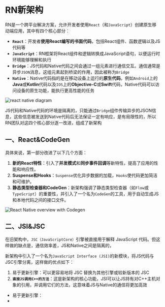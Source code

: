 # RN新架构

RN是一个跨平台解决方案，允许开发者使用`React`（和`JavaScript`）创建原生移动端应用，其中有四个核心部分：

- **`React`**：开发者**使用React编写的书面代码**，包括React组件、函数逻辑以及JS代码等
- **`JavaScript`**：RN框架将React组件和逻辑转换成JavaScript语句，以便运行时环境能够理解和执行
- **`Bridge`**：JS代码和Native代码之间会通过一组元素进行通信交互。通信通常是异步`JSON`消息，这组元素起到桥梁的作用，因此被称为`Bridge`
- **`Native`**：Native代码指的是在移动设备上运行的**原生代码**，例如`Android`上的**Java**或**Kotlin**代码以及`IOS`上的**Objective-C**或**Swift**代码，Native代码可以访问设备的原生功能，能执行更高性能的任务

![react native diagram](https://res.cloudinary.com/formidablelabs/image/upload/f_auto,q_auto/v1675121564/dotcom/uploads-old-diagram-full)

JS代码和Native代码的环境是隔离的，只能通过`Bridge`组件传输异步的JSON信息，这些信息被发送到Native代码后无法保证一定有响应，是有局限性的，所以RN团队对这四个核心部分逐一改进，组成了新架构

## 一、React&CodeGen

具体来说，第一部分改进了以下几个方面：

1. **新的React特性**：引入了**并发模式**和**同步事件回调**等新特性，提高了应用的性能和响应性。
2. **Suspense和Hooks**：`Suspense`优化异步数据的加载，`Hooks`使代码更加简洁和可维护。
3. **静态类型检查器和CodeGen**：新架构强调了静态类型检查器（如`Flow`或`TypeScript`）的重要性，并引入了一个名为`CodeGen`的工具，用于自动生成JS和本地代码之间的接口文件。

![React Native overview with Codegen](https://res.cloudinary.com/formidablelabs/image/upload/f_auto,q_auto/v1675121564/dotcom/uploads-new-1)

## 二、JSI&JSC

在旧架构中，`JSC（JavaScriptCore）`引擎被直接用于解释 JavaScript 代码。但这样做的缺点是，通信效率差，JS和Native之间是隔离的，

新架构中引入了一个名为`JavaScript Interface (JSI)`的新模块，将JS代码与JSC引擎分离，这样做的优点如下：

1. 易于更新引擎：可以更容易地将 JSC 替换为其他引擎或较新版本的 JSC
2. **`直接JS调用C++的方法`**：这是新架构的核心功能，JSI可以让JS持有对C++主机对象的引用，并调用它们的方法，这意味着JS与Native的通信将更加高效

- 易于更新引擎：
- 





















